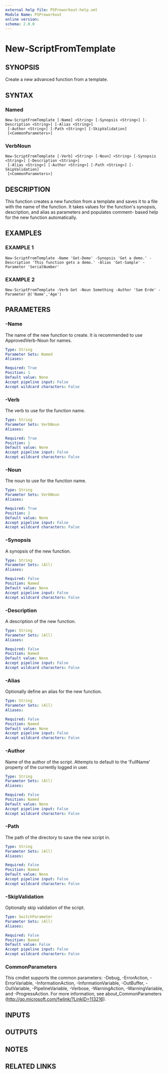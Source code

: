 ```yaml
---
external help file: PSPreworkout-help.xml
Module Name: PSPreworkout
online version:
schema: 2.0.0
---
```


# New-ScriptFromTemplate

## SYNOPSIS
Create a new advanced function from a template.

## SYNTAX

### Named
```
New-ScriptFromTemplate [-Name] <String> [-Synopsis <String>] [-Description <String>] [-Alias <String>]
 [-Author <String>] [-Path <String>] [-SkipValidation]
 [<CommonParameters>]
```

### VerbNoun
```
New-ScriptFromTemplate [-Verb] <String> [-Noun] <String> [-Synopsis <String>] [-Description <String>]
 [-Alias <String>] [-Author <String>] [-Path <String>] [-SkipValidation]
 [<CommonParameters>]
```

## DESCRIPTION
This function creates a new function from a template and saves it to a file with the name of the function.
It takes values for the function's synopsis, description, and alias as parameters and populates comment-
based help for the new function automatically.

## EXAMPLES

### EXAMPLE 1
```
New-ScriptFromTemplate -Name 'Get-Demo' -Synopsis 'Get a demo.' -Description 'This function gets a demo.' -Alias 'Get-Sample' -Parameter 'SerialNumber'
```

### EXAMPLE 2
```
New-ScriptFromTemplate -Verb Get -Noun Something -Author 'Sam Erde' -Parameter @('Name','Age')
```

## PARAMETERS

### -Name
The name of the new function to create.
It is recommended to use ApprovedVerb-Noun for names.

```yaml
Type: String
Parameter Sets: Named
Aliases:

Required: True
Position: 1
Default value: None
Accept pipeline input: False
Accept wildcard characters: False
```

### -Verb
The verb to use for the function name.

```yaml
Type: String
Parameter Sets: VerbNoun
Aliases:

Required: True
Position: 1
Default value: None
Accept pipeline input: False
Accept wildcard characters: False
```

### -Noun
The noun to use for the function name.

```yaml
Type: String
Parameter Sets: VerbNoun
Aliases:

Required: True
Position: 2
Default value: None
Accept pipeline input: False
Accept wildcard characters: False
```

### -Synopsis
A synopsis of the new function.

```yaml
Type: String
Parameter Sets: (All)
Aliases:

Required: False
Position: Named
Default value: None
Accept pipeline input: False
Accept wildcard characters: False
```

### -Description
A description of the new function.

```yaml
Type: String
Parameter Sets: (All)
Aliases:

Required: False
Position: Named
Default value: None
Accept pipeline input: False
Accept wildcard characters: False
```

### -Alias
Optionally define an alias for the new function.

```yaml
Type: String
Parameter Sets: (All)
Aliases:

Required: False
Position: Named
Default value: None
Accept pipeline input: False
Accept wildcard characters: False
```

### -Author
Name of the author of the script.
Attempts to default to the 'FullName' property of the currently logged in user.

```yaml
Type: String
Parameter Sets: (All)
Aliases:

Required: False
Position: Named
Default value: None
Accept pipeline input: False
Accept wildcard characters: False
```

### -Path
The path of the directory to save the new script in.

```yaml
Type: String
Parameter Sets: (All)
Aliases:

Required: False
Position: Named
Default value: None
Accept pipeline input: False
Accept wildcard characters: False
```

### -SkipValidation
Optionally skip validation of the script.

```yaml
Type: SwitchParameter
Parameter Sets: (All)
Aliases:

Required: False
Position: Named
Default value: False
Accept pipeline input: False
Accept wildcard characters: False
```

### CommonParameters
This cmdlet supports the common parameters: -Debug, -ErrorAction, -ErrorVariable, -InformationAction, -InformationVariable, -OutBuffer, -OutVariable, -PipelineVariable, -Verbose, -WarningAction, -WarningVariable, and -ProgressAction. 
For more information, see about_CommonParameters (http://go.microsoft.com/fwlink/?LinkID=113216).

## INPUTS

## OUTPUTS

## NOTES

## RELATED LINKS
